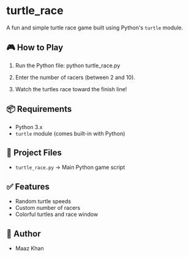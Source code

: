 # turtle_race
A fun and simple turtle race game built using Python's `turtle` module.

## 🎮 How to Play

1. Run the Python file:
python turtle_race.py

2. Enter the number of racers (between 2 and 10).

3. Watch the turtles race toward the finish line!

## 📦 Requirements

- Python 3.x
- `turtle` module (comes built-in with Python)

## 📁 Project Files

- `turtle_race.py` → Main Python game script

## ✅ Features

- Random turtle speeds
- Custom number of racers
- Colorful turtles and race window

## 🧠 Author

- Maaz Khan
